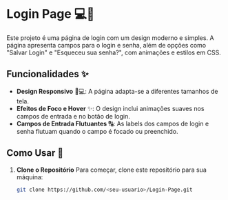 # Login Page 💻🔐

Este projeto é uma página de login com um design moderno e simples. A página apresenta campos para o login e senha, além de opções como "Salvar Login" e "Esqueceu sua senha?", com animações e estilos em CSS.



## Funcionalidades ✨

- **Design Responsivo** 📱💻: A página adapta-se a diferentes tamanhos de tela.
- **Efeitos de Foco e Hover** ✨: O design inclui animações suaves nos campos de entrada e no botão de login.
- **Campos de Entrada Flutuantes** 🔠: As labels dos campos de login e senha flutuam quando o campo é focado ou preenchido.

## Como Usar 🚀

1. **Clone o Repositório** 
   Para começar, clone este repositório para sua máquina:
   ```bash
   git clone https://github.com/<seu-usuario>/Login-Page.git
